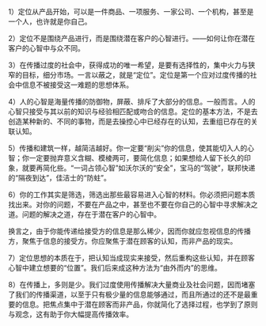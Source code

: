 1）定位从产品开始，可以是一件商品、一项服务、一家公司、一个机构，甚至是一个人，也许就是你自己。

2）定位不是围绕产品进行，而是围绕潜在客户的心智进行。——如何让你在潜在客户的心智中与众不同。

3）在传播过度的社会中，获得成功的唯一希望，是要有选择性的，集中火力与狭窄的目标，细分市场。一言以蔽之，就是“定位”。定位是第一个应对过度传播的社会中信息不被接受这一难题的思想体系。

4）人的心智是海量传播的防御物，屏蔽、排斥了大部分的信息。一般而言。人的心智只接受与其以前的知识与经验相匹配或吻合的信息。定位的基本方法，不是去创造某种新的、不同的事物，而是去操控心中已经存在的认知，去重组已存在的关联认知。

5）传播和建筑一样，越简洁越好。你一定要“削尖”你的信息，使其能切入人的心智；你一定要抛弃意义含糊、模棱两可，要简化信息；如果想给人留下长久的印象，就要再简化些。“一词占领心智”如沃尔沃的“安全”，宝马的“驾驶”，联邦快递的“隔夜到达”，佳洁士的“防蛀”。

6）你的工作其实是筛选，筛选出那些最容易进入心智的材料。你必须把问题本质找出来。对你的问题，不要在产品之中，甚至也不要在你自己的心智中寻求解决之道。问题的解决之道，存在于潜在客户的心智中。

换言之，由于你能传递给接受方的信息是那么稀少，因而你就应忽视信息的传播方，聚焦于信息的接受方。你应聚焦于潜在顾客的认知，而非产品的现实。

7）定位思想的本质在于，把认知当成现实来接受，然后重构这些认知，并在顾客心智中建立想要的“位置”。我们后来成这种方法为“由外而内”的思维。

8）在传播上，多则是少。我们过度使用传播解决大量商业及社会问题，因而堵塞了我们的传播渠道，以至于只有极少量的信息能够通过，而且所通过的还不是最重要的信息。把焦点集中于潜在顾客而非产品，你就简化了选择过程，也学到了原则与观念，这有助于你大幅提高传播效率。